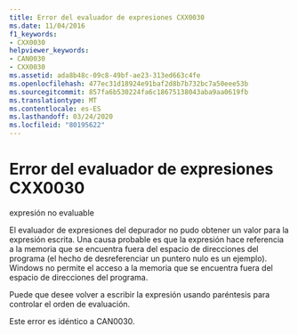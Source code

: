 ```yaml
---
title: Error del evaluador de expresiones CXX0030
ms.date: 11/04/2016
f1_keywords:
- CXX0030
helpviewer_keywords:
- CAN0030
- CXX0030
ms.assetid: ada8b48c-09c8-49bf-ae23-313ed663c4fe
ms.openlocfilehash: 477ec31d18924e91baf2d8b7b732bc7a50eee53b
ms.sourcegitcommit: 857fa6b530224fa6c18675138043aba9aa0619fb
ms.translationtype: MT
ms.contentlocale: es-ES
ms.lasthandoff: 03/24/2020
ms.locfileid: "80195622"
---
```

# <a name="expression-evaluator-error-cxx0030"></a>Error del evaluador de expresiones CXX0030

expresión no evaluable

El evaluador de expresiones del depurador no pudo obtener un valor para la expresión escrita. Una causa probable es que la expresión hace referencia a la memoria que se encuentra fuera del espacio de direcciones del programa (el hecho de desreferenciar un puntero nulo es un ejemplo). Windows no permite el acceso a la memoria que se encuentra fuera del espacio de direcciones del programa.

Puede que desee volver a escribir la expresión usando paréntesis para controlar el orden de evaluación.

Este error es idéntico a CAN0030.
